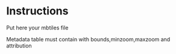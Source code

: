 Instructions
============

Put here your mbtiles file

Metadata table must contain with bounds,minzoom,maxzoom and attribution
